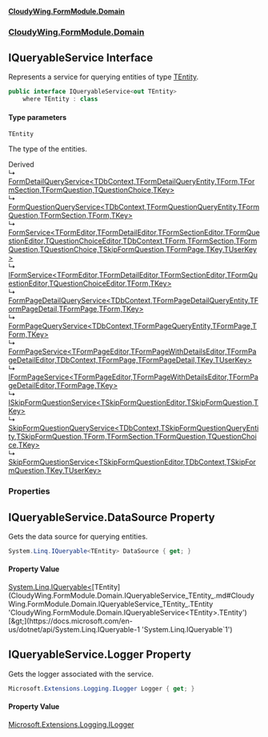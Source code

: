 #### [CloudyWing.FormModule.Domain](index.md 'index')
### [CloudyWing.FormModule.Domain](CloudyWing.FormModule.Domain.md 'CloudyWing.FormModule.Domain')

## IQueryableService<TEntity> Interface

Represents a service for querying entities of type [TEntity](CloudyWing.FormModule.Domain.IQueryableService_TEntity_.md#CloudyWing.FormModule.Domain.IQueryableService_TEntity_.TEntity 'CloudyWing.FormModule.Domain.IQueryableService<TEntity>.TEntity').

```csharp
public interface IQueryableService<out TEntity>
    where TEntity : class
```
#### Type parameters

<a name='CloudyWing.FormModule.Domain.IQueryableService_TEntity_.TEntity'></a>

`TEntity`

The type of the entities.

Derived  
&#8627; [FormDetailQueryService&lt;TDbContext,TFormDetailQueryEntity,TForm,TFormSection,TFormQuestion,TQuestionChoice,TKey&gt;](CloudyWing.FormModule.Domain.FormModel.md#CloudyWing.FormModule.Domain.FormModel.FormDetailQueryService_TDbContext,TFormDetailQueryEntity,TForm,TFormSection,TFormQuestion,TQuestionChoice,TKey_ 'CloudyWing.FormModule.Domain.FormModel.FormDetailQueryService<TDbContext,TFormDetailQueryEntity,TForm,TFormSection,TFormQuestion,TQuestionChoice,TKey>')  
&#8627; [FormQuestionQueryService&lt;TDbContext,TFormQuestionQueryEntity,TFormQuestion,TFormSection,TForm,TKey&gt;](CloudyWing.FormModule.Domain.FormModel.md#CloudyWing.FormModule.Domain.FormModel.FormQuestionQueryService_TDbContext,TFormQuestionQueryEntity,TFormQuestion,TFormSection,TForm,TKey_ 'CloudyWing.FormModule.Domain.FormModel.FormQuestionQueryService<TDbContext,TFormQuestionQueryEntity,TFormQuestion,TFormSection,TForm,TKey>')  
&#8627; [FormService&lt;TFormEditor,TFormDetailEditor,TFormSectionEditor,TFormQuestionEditor,TQuestionChoiceEditor,TDbContext,TForm,TFormSection,TFormQuestion,TQuestionChoice,TSkipFormQuestion,TFormPage,TKey,TUserKey&gt;](CloudyWing.FormModule.Domain.FormModel.md#CloudyWing.FormModule.Domain.FormModel.FormService_TFormEditor,TFormDetailEditor,TFormSectionEditor,TFormQuestionEditor,TQuestionChoiceEditor,TDbContext,TForm,TFormSection,TFormQuestion,TQuestionChoice,TSkipFormQuestion,TFormPage,TKey,TUserKey_ 'CloudyWing.FormModule.Domain.FormModel.FormService<TFormEditor,TFormDetailEditor,TFormSectionEditor,TFormQuestionEditor,TQuestionChoiceEditor,TDbContext,TForm,TFormSection,TFormQuestion,TQuestionChoice,TSkipFormQuestion,TFormPage,TKey,TUserKey>')  
&#8627; [IFormService&lt;TFormEditor,TFormDetailEditor,TFormSectionEditor,TFormQuestionEditor,TQuestionChoiceEditor,TForm,TKey&gt;](CloudyWing.FormModule.Domain.FormModel.IFormService_TFormEditor,TFormDetailEditor,TFormSectionEditor,TFormQuestionEditor,TQuestionChoiceEditor,TForm,TKey_.md 'CloudyWing.FormModule.Domain.FormModel.IFormService<TFormEditor,TFormDetailEditor,TFormSectionEditor,TFormQuestionEditor,TQuestionChoiceEditor,TForm,TKey>')  
&#8627; [FormPageDetailQueryService&lt;TDbContext,TFormPageDetailQueryEntity,TFormPageDetail,TFormPage,TForm,TKey&gt;](CloudyWing.FormModule.Domain.FormPageModel.md#CloudyWing.FormModule.Domain.FormPageModel.FormPageDetailQueryService_TDbContext,TFormPageDetailQueryEntity,TFormPageDetail,TFormPage,TForm,TKey_ 'CloudyWing.FormModule.Domain.FormPageModel.FormPageDetailQueryService<TDbContext,TFormPageDetailQueryEntity,TFormPageDetail,TFormPage,TForm,TKey>')  
&#8627; [FormPageQueryService&lt;TDbContext,TFormPageQueryEntity,TFormPage,TForm,TKey&gt;](CloudyWing.FormModule.Domain.FormPageModel.md#CloudyWing.FormModule.Domain.FormPageModel.FormPageQueryService_TDbContext,TFormPageQueryEntity,TFormPage,TForm,TKey_ 'CloudyWing.FormModule.Domain.FormPageModel.FormPageQueryService<TDbContext,TFormPageQueryEntity,TFormPage,TForm,TKey>')  
&#8627; [FormPageService&lt;TFormPageEditor,TFormPageWithDetailsEditor,TFormPageDetailEditor,TDbContext,TFormPage,TFormPageDetail,TKey,TUserKey&gt;](CloudyWing.FormModule.Domain.FormPageModel.md#CloudyWing.FormModule.Domain.FormPageModel.FormPageService_TFormPageEditor,TFormPageWithDetailsEditor,TFormPageDetailEditor,TDbContext,TFormPage,TFormPageDetail,TKey,TUserKey_ 'CloudyWing.FormModule.Domain.FormPageModel.FormPageService<TFormPageEditor,TFormPageWithDetailsEditor,TFormPageDetailEditor,TDbContext,TFormPage,TFormPageDetail,TKey,TUserKey>')  
&#8627; [IFormPageService&lt;TFormPageEditor,TFormPageWithDetailsEditor,TFormPageDetailEditor,TFormPage,TKey&gt;](CloudyWing.FormModule.Domain.FormPageModel.IFormPageService_TFormPageEditor,TFormPageWithDetailsEditor,TFormPageDetailEditor,TFormPage,TKey_.md 'CloudyWing.FormModule.Domain.FormPageModel.IFormPageService<TFormPageEditor,TFormPageWithDetailsEditor,TFormPageDetailEditor,TFormPage,TKey>')  
&#8627; [ISkipFormQuestionService&lt;TSkipFormQuestionEditor,TSkipFormQuestion,TKey&gt;](CloudyWing.FormModule.Domain.SkipFormQuestionModel.ISkipFormQuestionService_TSkipFormQuestionEditor,TSkipFormQuestion,TKey_.md 'CloudyWing.FormModule.Domain.SkipFormQuestionModel.ISkipFormQuestionService<TSkipFormQuestionEditor,TSkipFormQuestion,TKey>')  
&#8627; [SkipFormQuestionQueryService&lt;TDbContext,TSkipFormQuestionQueryEntity,TSkipFormQuestion,TForm,TFormSection,TFormQuestion,TQuestionChoice,TKey&gt;](CloudyWing.FormModule.Domain.SkipFormQuestionModel.md#CloudyWing.FormModule.Domain.SkipFormQuestionModel.SkipFormQuestionQueryService_TDbContext,TSkipFormQuestionQueryEntity,TSkipFormQuestion,TForm,TFormSection,TFormQuestion,TQuestionChoice,TKey_ 'CloudyWing.FormModule.Domain.SkipFormQuestionModel.SkipFormQuestionQueryService<TDbContext,TSkipFormQuestionQueryEntity,TSkipFormQuestion,TForm,TFormSection,TFormQuestion,TQuestionChoice,TKey>')  
&#8627; [SkipFormQuestionService&lt;TSkipFormQuestionEditor,TDbContext,TSkipFormQuestion,TKey,TUserKey&gt;](CloudyWing.FormModule.Domain.SkipFormQuestionModel.md#CloudyWing.FormModule.Domain.SkipFormQuestionModel.SkipFormQuestionService_TSkipFormQuestionEditor,TDbContext,TSkipFormQuestion,TKey,TUserKey_ 'CloudyWing.FormModule.Domain.SkipFormQuestionModel.SkipFormQuestionService<TSkipFormQuestionEditor,TDbContext,TSkipFormQuestion,TKey,TUserKey>')
### Properties

<a name='CloudyWing.FormModule.Domain.IQueryableService_TEntity_.DataSource'></a>

## IQueryableService<TEntity>.DataSource Property

Gets the data source for querying entities.

```csharp
System.Linq.IQueryable<TEntity> DataSource { get; }
```

#### Property Value
[System.Linq.IQueryable&lt;](https://docs.microsoft.com/en-us/dotnet/api/System.Linq.IQueryable-1 'System.Linq.IQueryable`1')[TEntity](CloudyWing.FormModule.Domain.IQueryableService_TEntity_.md#CloudyWing.FormModule.Domain.IQueryableService_TEntity_.TEntity 'CloudyWing.FormModule.Domain.IQueryableService<TEntity>.TEntity')[&gt;](https://docs.microsoft.com/en-us/dotnet/api/System.Linq.IQueryable-1 'System.Linq.IQueryable`1')

<a name='CloudyWing.FormModule.Domain.IQueryableService_TEntity_.Logger'></a>

## IQueryableService<TEntity>.Logger Property

Gets the logger associated with the service.

```csharp
Microsoft.Extensions.Logging.ILogger Logger { get; }
```

#### Property Value
[Microsoft.Extensions.Logging.ILogger](https://docs.microsoft.com/en-us/dotnet/api/Microsoft.Extensions.Logging.ILogger 'Microsoft.Extensions.Logging.ILogger')